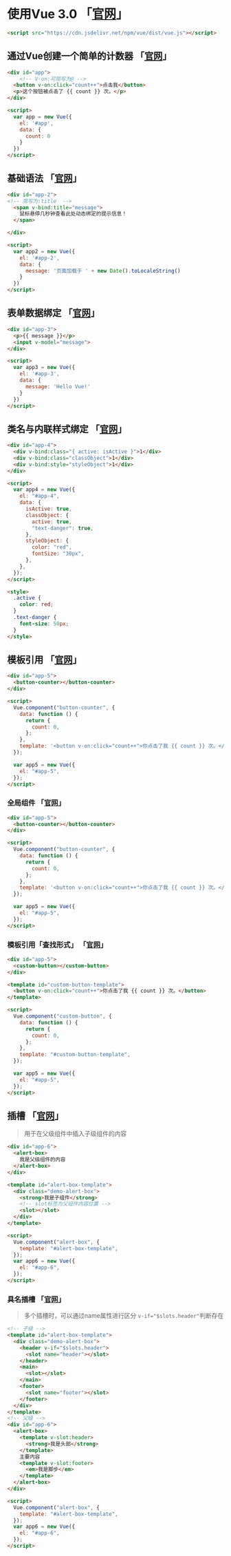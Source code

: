 
# 使用Vue 3.0 「[官网](https://v3.cn.vuejs.org/guide/introduction.html)」
```html
<script src="https://cdn.jsdelivr.net/npm/vue/dist/vue.js"></script>
```

## 通过Vue创建一个简单的计数器 「[官网](https://v3.cn.vuejs.org/guide/introduction.html)」
```html
<div id="app">
    <!-- V-on:可简写为@ -->
  <button v-on:click="count++">点击我</button>
  <p>这个按钮被点击了 {{ count }} 次。</p>
</div>

<script>
  var app = new Vue({
    el: '#app',
    data: {
      count: 0
    }
  })
</script>
```

## 基础语法 「[官网](https://cn.vuejs.org/guide/essentials/template-syntax.html#directives)」
```html
<div id="app-2">
<!-- 简写为:title  -->
  <span v-bind:title="message">
    鼠标悬停几秒钟查看此处动态绑定的提示信息！
  </span>

</div>

<script>
  var app2 = new Vue({
    el: '#app-2',
    data: {
      message: '页面加载于 ' + new Date().toLocaleString()
    }
  })
</script>
```

## 表单数据绑定 「[官网](https://cn.vuejs.org/guide/essentials/forms.html#form-input-bindings)」
```html
<div id="app-3">
  <p>{{ message }}</p>
  <input v-model="message">
</div>

<script>
  var app3 = new Vue({
    el: '#app-3',
    data: {
      message: 'Hello Vue!'
    }
  })
</script>
```

## 类名与内联样式绑定 「[官网](https://cn.vuejs.org/v2/guide/class-and-style.html)」
```html
<div id="app-4">
  <div v-bind:class="{ active: isActive }">1</div>
  <div v-bind:class="classObject">1</div>
  <div v-bind:style="styleObject">1</div>
</div>

<script>
  var app4 = new Vue({
    el: "#app-4",
    data: {
      isActive: true,
      classObject: {
        active: true,
        "text-danger": true,
      },
      styleObject: {
        color: "red",
        fontSize: "30px",
      },
    },
  });
</script>

<style>
  .active {
    color: red;
  }
  .text-danger {
    font-size: 50px;
  }
</style>
```

## 模板引用 「[官网](https://cn.vuejs.org/v2/guide/components.html)」
```html
<div id="app-5">
  <button-counter></button-counter>
</div>

<script>
  Vue.component("button-counter", {
    data: function () {
      return {
        count: 0,
      };
    },
    template: '<button v-on:click="count++">你点击了我 {{ count }} 次。</button>',
  });

  var app5 = new Vue({
    el: "#app-5",
  });
</script>
```

### 全局组件 「[官网](https://cn.vuejs.org/guide/components/registration.html#global-registration)」
```HTML
<div id="app-5">
  <button-counter></button-counter>
</div>

<script>
  Vue.component("button-counter", {
    data: function () {
      return {
        count: 0,
      };
    },
    template: '<button v-on:click="count++">你点击了我 {{ count }} 次。</button>',
  });

  var app5 = new Vue({
    el: "#app-5",
  });
</script>
```

### 模板引用「查找形式」 「[官网](https://cn.vuejs.org/v2/guide/components.html)」
```html
<div id="app-5">
  <custom-button></custom-button>
</div>

<template id="custom-button-template">
  <button v-on:click="count++">你点击了我 {{ count }} 次。</button>
</template>

<script>
  Vue.component("custom-button", {
    data: function () {
      return {
        count: 0,
      };
    },
    template: "#custom-button-template",
  });

  var app5 = new Vue({
    el: "#app-5",
  });
</script>
```

## 插槽 「[官网](https://cn.vuejs.org/guide/components/slots.html)」
> 用于在父级组件中插入子级组件的内容
```html
<div id="app-6">
  <alert-box>
    我是父级组件的内容
  </alert-box>
</div>

<template id="alert-box-template">
  <div class="demo-alert-box">
    <strong>我是子组件</strong>
    <!-- slot标签为父组件内容位置 -->
    <slot></slot>
  </div>
</template>

<script>
  Vue.component("alert-box", {
    template: "#alert-box-template",
  });
  var app6 = new Vue({
    el: "#app-6",
  });
</script>
```

### 具名插槽 「[官网](https://cn.vuejs.org/guide/components/slots.html#named-slots)」
> 多个插槽时，可以通过name属性进行区分 `v-if="$slots.header"`判断存在
```html
<!-- 子级 -->
<template id="alert-box-template">
  <div class="demo-alert-box">
    <header v-if="$slots.header">
      <slot name="header"></slot>
    </header>
    <main>
      <slot></slot>
    </main>
    <footer>
      <slot name="footer"></slot>
    </footer>
  </div>
</template>
<!-- 父级 -->
<div id="app-6">
  <alert-box>
    <template v-slot:header>
      <strong>我是头部</strong>
    </template>
    主要内容
    <template v-slot:footer>
      <em>我是脚步</em>
    </template>
  </alert-box>
</div>

<script>
  Vue.component("alert-box", {
    template: "#alert-box-template",
  });
  var app6 = new Vue({
    el: "#app-6",
  });
</script>
```